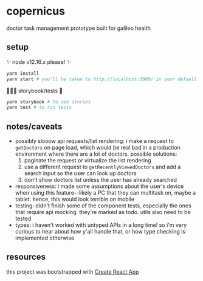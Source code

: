 # copernicus

doctor task management prototype built for galileo health

## setup

✨ node v12.16.x please! ✨

```bash
yarn install
yarn start # you'll be taken to http://localhost:3000/ in your default browser
```

👩🏻‍💻 storybook/tests 🐁

```bash
yarn storybook # to see stories
yarn test # to run tests
```

## notes/caveats

- possibly slooow api requests/list rendering: i make a request to `getDoctors` on page load, which would be real bad in a production environment where there are a lot of doctors. possible solutions:
  1. paginate the request or virtualize the list rendering
  2. use a different request to `getRecentlyViewedDoctors` and add a search input so the user can look up doctors
  3. don't show doctors list unless the user has already searched
- responsiveness: i made some assumptions about the user's device when using this feature--likely a PC that they can multitask on, maybe a tablet. hence, this would look terrible on mobile
- testing: didn't finish some of the component tests, especially the ones that require api mocking. they're marked as todo. utils also need to be tested
- types: i haven't worked with untyped APIs in a long time! so i'm very curious to hear about how y'all handle that, or how type checking is implemented otherwise

## resources

this project was bootstrapped with [Create React App](https://github.com/facebook/create-react-app)
